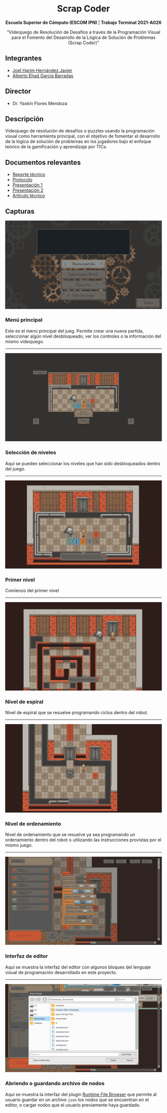 <h1 align="center">Scrap Coder</h1>

<p align="center"><b>Escuela Superior de Cómputo (ESCOM IPN) </b> | <b>Trabajo Terminal 2021-A026</b></p>
<p align="center">“Videojuego de Resolución de Desafíos a través de la Programación Visual para el Fomento del Desarrollo de la Lógica de Solución de Problemas (Scrap Coder)”</p>

## Integrantes

-   [Joel Harim Hernández Javier](https://github.com/JoelHernandez343)
-   [Alberto Ehad García Barradas](https://github.com/Ehad46)

## Director

-   Dr. Yaxkin Flores Mendoza

## Descripción

Videojuego de resolución de desafíos o puzzles usando la programación visual como herramienta principal, con el objetivo de fomentar el desarrollo de la lógica de solución de problemas en los jugadores bajo el enfoque teórico de la gamificación y aprendizaje por TICs.

## Documentos relevantes

-   [Reporte técnico](./.github/docs/Reporte_Tecnico.pdf)
-   [Protocolo](./.github/docs/Protocolo.pdf)
-   [Presentación 1](./.github/docs/Presentacion_TT_1.pdf)
-   [Presentación 2](./.github/docs/Presentacion_TT_2.pdf)
-   [Artículo técnico](./.github/docs/Articulo_Tecnico.pdf)

## Capturas

![Menú principal](./.github/images/s_menu_principal.png)

### Menú principal

Este es el menú principal del jueg. Permite crear una nueva partida, seleccionar algún nivel desbloqueado, ver los controles o la información del mismo videojuego.

---

![Selección de nivel](./.github/images/s_seleccion_de_nivel.png)

### Selección de niveles

Aquí se pueden seleccionar los niveles que han sido desbloqueados dentro del juego.

---

![Primer nivel](./.github/images/s_nivel_1_1.png)

### Primer nivel

Comienzo del primer nivel

---

![Nivel 2 1](./.github/images/s_nivel_2_1.png)

### Nivel de espiral

Nivel de espiral que se resuelve programando ciclos dentro del robot.

---

![Nivel 2 2](./.github/images/s_nivel_2_2.png)

### Nivel de ordenamiento

Nivel de ordenamiento que se resuelve ya sea programando un ordenamiento dentro del robot o utilizando las instrucciones provistas por el mismo juego.

---

![Interfaz de editor](./.github/images/s_algoritmo.png)

### Interfaz de editor

Aquí se muestra la interfaz del editor con algunos bloques del lenguaje visual de programación desarrollado en este proyecto.

---

![Abriendo o guardando archivo de nodos](./.github/images/s_abriendo_nodos.png)

### Abriendo o guardando archivo de nodos

Aquí se muestra la interfaz del plugin [Runtime File Browser](https://assetstore.unity.com/packages/tools/gui/runtime-file-browser-113006) que permite al usuario guardar en un archivo `json` los nodos que se encuentran en el editor, o cargar nodos que el usuario previamente haya guardado.
